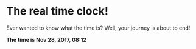 # The real time clock!

Ever wanted to know what the time is? Well, your journey is about to end!

**The time is Nov 28, 2017, 08:12**